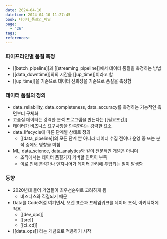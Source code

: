 ```yaml
---
date: 2024-04-10
datetime: 2024-04-10 11:27:45
book: 데이터_품질의_비밀
page:
  - "26"
tags: 
references:
---
```

### 파이프라인별 품질 측정
- [[batch_pipeline]]과 [[streaming_pipeline]]에서 데이터 품질을 측정하는 방법
- [[data_downtime]]외의 시간을 [[up_time]]이라고 함
- [[up_time]]을 기준으로 데이터 신뢰성을 기준으로 품질을 측정함

### 데이터 품질의 정의
- data_reliability, data_completeness, data_accuracy를 측정하는 기능적인 측면부터 구체화
- 고품질 데이터는 강력한 분석 프로그램을 만든다는 [[필요조건]]
- 데이터가 비즈니스 요구사항을 만족한다는 강력한 요소
- data_lifecycle에 따른 단계별 상태로 정의
	- [[data_pipeline]]의 모든 단계 뿐 아니라 데이터 수집 전이나 운영 중 또는 분석 중에도 영향을 미침
- ML, data_science, data_analytics와 같이 전문적인 개념은 아니며
	- 조직에서는 데이터 품질가지 커버할 인력이 부족
	- 이로 인해 분석가나 엔지니어가 데이터 관리에 투입되는 일이 발생함

### 동향
- 2020년대 들어 기업들이 최우선순위로 고려하게 됨
	- 비즈니스와 직결되기 때문
- Data를 Code처럼 여기면서, 오랜 표준과 프레임워크를 데이터 조직, 아키텍처에 적용
	- [[dev_ops]]
	- [[sre]]
	- [[ci_cd]]
- [[data_ops]] 라는 개념으로 적용하기 시작